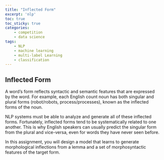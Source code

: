 ```yaml
---
title: "Inflected Form"
excerpt: 'nlp'
toc: true
toc_sticky: true
categories: 
    - competition
    - data science
tags:
    - NLP
    - machine learning
    - multi-label Learning 
    - classification
---
```


## Inflected Form
A word’s form reflects syntactic and semantic features that are expressed by the word. For example, each English count noun has both singular and plural forms (robot/robots, process/processes), known as the inflected forms of the noun. 
 
 NLP systems must be able to analyze and generate all of these inflected forms. Fortunately, inflected forms tend to be systematically related to one another. This is why English speakers can usually predict the singular form from the plural and vice-versa, even for words they have never seen before.
 
 In this assignment, you will design a model that learns to generate morphological inflections from a lemma and a set of morphosyntactic features of the target form.

